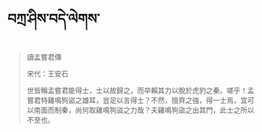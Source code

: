 # བཀྲ་ཤིས་བདེ་ལེགས་
> 讀孟嘗君傳
> 
> 宋代：王安石 
> 
> 世皆稱孟嘗君能得士，士以故歸之，而卒賴其力以脫於虎豹之秦。嗟乎！孟嘗君特雞鳴狗盜之雄耳，豈足以言得士？不然，擅齊之強，得一士焉，宜可以南面而制秦，尚何取雞鳴狗盜之力哉？夫雞鳴狗盜之出其門，此士之所以不至也。
>